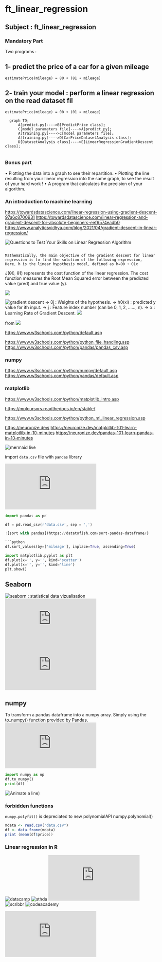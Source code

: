 # ft_linear_regression

## Subject : ft_linear_regression

### Mandatory Part

Two programs :

## 1- predict the price of a car for a given mileage

`estimatePrice(mileage) = θ0 + (θ1 ∗ mileage)`

## 2-  train your model : perform a linear regression on the read dataset fil

`estimatePrice(mileage) = θ0 + (θ1 ∗ mileage)`

```mermaid
  graph TD;
      A[predict.py]---->B[PredictPrice class];
      C[model parameters file]---->A[predict.py];
      A[training.py]---->C[model parameters file];
      A[training.py]---->D[CarPriceDatasetAnalysis class];
      D[DatasetAnalysis class]---->E[LinearRegressionGradientDescent class];
      
```

### Bonus part
• Plotting the data into a graph to see their repartition.
• Plotting the line resulting from your linear regression into the same graph, to see
the result of your hard work !
• A program that calculates the precision of your algorithm.

### An introduction to machine learning
https://towardsdatascience.com/linear-regression-using-gradient-descent-97a6c8700931
https://towardsdatascience.com/linear-regression-and-gradient-descent-for-absolute-beginners-eef9574eadb0
https://www.analyticsvidhya.com/blog/2021/04/gradient-descent-in-linear-regression/

![Questions to Test Your Skills on Linear Regression Algorithm](https://www.analyticsvidhya.com/blog/2021/06/25-questions-to-test-your-skills-on-linear-regression-algorithm/)

``` supervised machine learning algorithm that finds the best linear-fit relationship on the given dataset, between independent and dependent variables. It is mostly done with the help of the Sum of Squared Residuals Method, known as the Ordinary least squares (OLS) method.

Mathematically, the main objective of the gradient descent for linear regression is to find the solution of the following expression,
Here, h is the linear hypothesis model, defined as h=θ0 + θ1x
```

 J(θ0, θ1) represents the cost function of the linear regression. 
 The cost function measures the Root Mean Squared error between the predicted value (pred) and true value (y). 
 
![](https://lh4.googleusercontent.com/arnL-sR0q4Evfgpb3b8e7YwldPQvS9YxFWcvHVikTYeshX2z_z7pW2B189kuCseBPe-bJabS4384cjzJKJL-HZHE1uS1h92whqhKitt-KkTYhTyWOG9sIYHiyFDYoop1fYryjpip)

![gradient descent](https://www.geeksforgeeks.org/gradient-descent-in-linear-regression/)
-> θj     : Weights of the hypothesis.
-> hθ(xi) : predicted y value for ith input.
-> j     : Feature index number (can be 0, 1, 2, ......, n).
-> α     : Learning Rate of Gradient Descent.
![](https://media.geeksforgeeks.org/wp-content/uploads/Cost-Function.jpg)

from 
![](https://www.geeksforgeeks.org/how-to-implement-a-gradient-descent-in-python-to-find-a-local-minimum/)

https://www.w3schools.com/python/default.asp

https://www.w3schools.com/python/python_file_handling.asp
https://www.w3schools.com/python/pandas/pandas_csv.asp

### numpy
https://www.w3schools.com/python/numpy/default.asp
https://www.w3schools.com/python/pandas/default.asp
### matplotlib
https://www.w3schools.com/python/matplotlib_intro.asp

https://mplcursors.readthedocs.io/en/stable/

https://www.w3schools.com/python/python_ml_linear_regression.asp

https://neuronize.dev/
https://neuronize.dev/matplotlib-101-learn-matplotlib-in-10-minutes
https://neuronize.dev/pandas-101-learn-pandas-in-10-minutes


![mermaid live](https://mermaid.live/edit#pako:eNpVjstqw0AMRX9FaNVC_ANeFBq7zSbQQrPzZCFsOTMk80CWCcH2v3ccb1qtxD3nCk3Yxo6xxP4W760lUTjVJkCe96ay4gb1NJyhKN7mAyv4GPgxw_7lEGGwMSUXLq-bv18lqKbjqjGodeG6bKh69r8Cz1A3R0oa0_kvOd3jDB-N-7b5_H9ihXPrs-mp7KloSaAieSq4Q8_iyXX5_WlNDKplzwbLvHYkV4MmLNmjUePPI7RYqoy8wzF1pFw7ugj5LVx-AfLqVWg)


import `data.csv` file with `pandas` library

![pandas.pydata.org](https://pandas.pydata.org/pandas-docs/stable/reference/api/pandas.DataFrame.html#pandas.DataFrame)

```python
import pandas as pd

df = pd.read_csv(r'data.csv', sep = ',')

![sort with pandas](https://datatofish.com/sort-pandas-dataframe/)

```python
df.sort_values(by=['mileage'], inplace=True, ascending=True)
```


```python
import matplotlib.pyplot as plt
df.plot(x='', y='', kind='scatter')
df.plot(x='', y='', kind='line')
plt.show()
```
## Seaborn

![seaborn : statistical data vizualisation](https://seaborn.pydata.org/)
![Linear regression with marginal distributions](https://seaborn.pydata.org/examples/regression_marginals.html)
![relational plots](https://seaborn.pydata.org/tutorial/relational.html)

## numpy
To transform a pandas dataframe into a numpy array. Simply using the to_numpy() function provided by Pandas.
![df.to_numpy()](https://pandas.pydata.org/docs/reference/api/pandas.DataFrame.to_numpy.html)

```python
import numpy as np
df.to_numpy()
print(df)

```


![Animate a line](https://www.tutorialspoint.com/how-to-animate-a-line-plot-in-matplotlib))

### forbidden functions
`numpy.polyfit()` is depreciated to new polynomialAPI numpy.polynomial()


```R
mdata <- read.csv("data.csv")
df <- data.frame(mdata)
print (mean(df$price))
```

### Linear regression in R

![datacamp](https://www.datacamp.com/tutorial/linear-regression-R)
![sthda](http://www.sthda.com/english/articles/40-regression-analysis/167-simple-linear-regression-in-r/)
![tutorialspoint](https://www.tutorialspoint.com/r/r_linear_regression.htm)
![scribbr](https://www.scribbr.com/statistics/linear-regression-in-r/)
![codeacademy](https://www.codecademy.com/learn/learn-linear-regression-in-r/modules/linear-regression-in-r/cheatsheet)

![](https://learningstatisticswithr.com/book/regression.html)
